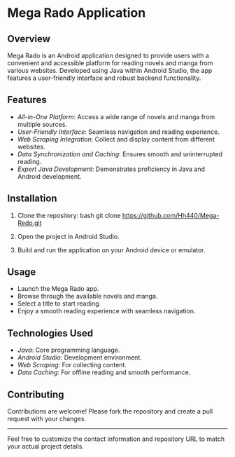 # Mega Rado Application

## Overview

Mega Rado is an Android application designed to provide users with a convenient and accessible platform for reading novels and manga from various websites. Developed using Java within Android Studio, the app features a user-friendly interface and robust backend functionality.

## Features

- *All-in-One Platform*: Access a wide range of novels and manga from multiple sources.
- *User-Friendly Interface*: Seamless navigation and reading experience.
- *Web Scraping Integration*: Collect and display content from different websites.
- *Data Synchronization and Caching*: Ensures smooth and uninterrupted reading.
- *Expert Java Development*: Demonstrates proficiency in Java and Android development.

## Installation

1. Clone the repository:
   bash
   git clone https://github.com/Hh440/Mega-Redo.git
   
2. Open the project in Android Studio.
3. Build and run the application on your Android device or emulator.

## Usage

- Launch the Mega Rado app.
- Browse through the available novels and manga.
- Select a title to start reading.
- Enjoy a smooth reading experience with seamless navigation.

## Technologies Used

- *Java*: Core programming language.
- *Android Studio*: Development environment.
- *Web Scraping*: For collecting content.
- *Data Caching*: For offline reading and smooth performance.

## Contributing

Contributions are welcome! Please fork the repository and create a pull request with your changes.

---

Feel free to customize the contact information and repository URL to match your actual project details.
